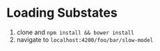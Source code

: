 # Loading Substates

1. clone and `npm install && bower install`
2. navigate to `localhost:4200/foo/bar/slow-model`
